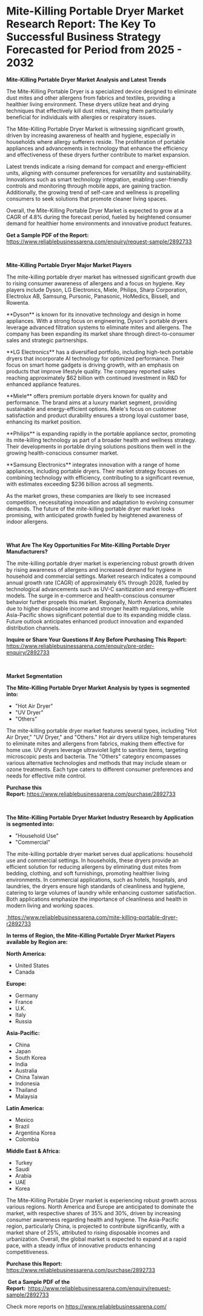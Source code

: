 <p><h1>Mite-Killing Portable Dryer Market Research Report: The Key To Successful Business Strategy Forecasted for Period from 2025 - 2032</h1></p><p><strong>Mite-Killing Portable Dryer Market Analysis and Latest Trends</strong></p>
<p><p>The Mite-Killing Portable Dryer is a specialized device designed to eliminate dust mites and other allergens from fabrics and textiles, providing a healthier living environment. These dryers utilize heat and drying techniques that effectively kill dust mites, making them particularly beneficial for individuals with allergies or respiratory issues. </p><p>The Mite-Killing Portable Dryer Market is witnessing significant growth, driven by increasing awareness of health and hygiene, especially in households where allergy sufferers reside. The proliferation of portable appliances and advancements in technology that enhance the efficiency and effectiveness of these dryers further contribute to market expansion. </p><p>Latest trends indicate a rising demand for compact and energy-efficient units, aligning with consumer preferences for versatility and sustainability. Innovations such as smart technology integration, enabling user-friendly controls and monitoring through mobile apps, are gaining traction. Additionally, the growing trend of self-care and wellness is propelling consumers to seek solutions that promote cleaner living spaces. </p><p>Overall, the Mite-Killing Portable Dryer Market is expected to grow at a CAGR of 4.8% during the forecast period, fueled by heightened consumer demand for healthier home environments and innovative product features.</p></p>
<p><strong>Get a Sample PDF of the Report:&nbsp;</strong> <a href="https://www.reliablebusinessarena.com/enquiry/request-sample/2892733?utm_campaign=3294&utm_medium=2&utm_source=Github&utm_content=ia&utm_term=15032025&utm_id=mite-killing-portable-dryer">https://www.reliablebusinessarena.com/enquiry/request-sample/2892733</a></p>
<p>&nbsp;</p>
<p><strong>Mite-Killing Portable Dryer Major Market Players</strong></p>
<p><p>The mite-killing portable dryer market has witnessed significant growth due to rising consumer awareness of allergens and a focus on hygiene. Key players include Dyson, LG Electronics, Miele, Philips, Sharp Corporation, Electrolux AB, Samsung, Pursonic, Panasonic, HoMedics, Bissell, and Rowenta. </p><p>**Dyson** is known for its innovative technology and design in home appliances. With a strong focus on engineering, Dyson's portable dryers leverage advanced filtration systems to eliminate mites and allergens. The company has been expanding its market share through direct-to-consumer sales and strategic partnerships.</p><p>**LG Electronics** has a diversified portfolio, including high-tech portable dryers that incorporate AI technology for optimized performance. Their focus on smart home gadgets is driving growth, with an emphasis on products that improve lifestyle quality. The company reported sales reaching approximately $62 billion with continued investment in R&D for enhanced appliance features.</p><p>**Miele** offers premium portable dryers known for quality and performance. The brand aims at a luxury market segment, providing sustainable and energy-efficient options. Miele's focus on customer satisfaction and product durability ensures a strong loyal customer base, enhancing its market position.</p><p>**Philips** is expanding rapidly in the portable appliance sector, promoting its mite-killing technology as part of a broader health and wellness strategy. Their developments in portable drying solutions positions them well in the growing health-conscious consumer market.</p><p>**Samsung Electronics** integrates innovation with a range of home appliances, including portable dryers. Their market strategy focuses on combining technology with efficiency, contributing to a significant revenue, with estimates exceeding $236 billion across all segments.</p><p>As the market grows, these companies are likely to see increased competition, necessitating innovation and adaptation to evolving consumer demands. The future of the mite-killing portable dryer market looks promising, with anticipated growth fueled by heightened awareness of indoor allergens.</p></p>
<p>&nbsp;</p>
<p><strong>What Are The Key Opportunities For Mite-Killing Portable Dryer Manufacturers?</strong></p>
<p><p>The mite-killing portable dryer market is experiencing robust growth driven by rising awareness of allergens and increased demand for hygiene in household and commercial settings. Market research indicates a compound annual growth rate (CAGR) of approximately 6% through 2028, fueled by technological advancements such as UV-C sanitization and energy-efficient models. The surge in e-commerce and health-conscious consumer behavior further propels this market. Regionally, North America dominates due to higher disposable income and stronger health regulations, while Asia-Pacific shows significant potential due to its expanding middle class. Future outlook anticipates enhanced product innovation and expanded distribution channels.</p></p>
<p><strong>Inquire or Share Your Questions If Any Before Purchasing This Report:</strong> <a href="https://www.reliablebusinessarena.com/enquiry/pre-order-enquiry/2892733?utm_campaign=3294&utm_medium=2&utm_source=Github&utm_content=ia&utm_term=15032025&utm_id=mite-killing-portable-dryer">https://www.reliablebusinessarena.com/enquiry/pre-order-enquiry/2892733</a></p>
<p>&nbsp;</p>
<p><strong>Market Segmentation</strong></p>
<p><strong>The Mite-Killing Portable Dryer Market Analysis by types is segmented into:</strong></p>
<p><ul><li>"Hot Air Dryer"</li><li>"UV Dryer"</li><li>"Others"</li></ul></p>
<p><p>The mite-killing portable dryer market features several types, including "Hot Air Dryer," "UV Dryer," and "Others." Hot air dryers utilize high temperatures to eliminate mites and allergens from fabrics, making them effective for home use. UV dryers leverage ultraviolet light to sanitize items, targeting microscopic pests and bacteria. The "Others" category encompasses various alternative technologies and methods that may include steam or ozone treatments. Each type caters to different consumer preferences and needs for effective mite control.</p></p>
<p><strong>Purchase this Report:&nbsp;</strong><a href="https://www.reliablebusinessarena.com/purchase/2892733?utm_campaign=3294&utm_medium=2&utm_source=Github&utm_content=ia&utm_term=15032025&utm_id=mite-killing-portable-dryer">https://www.reliablebusinessarena.com/purchase/2892733</a></p>
<p>&nbsp;</p>
<p><strong>The Mite-Killing Portable Dryer Market Industry Research by Application is segmented into:</strong></p>
<p><ul><li>"Household Use"</li><li>"Commercial"</li></ul></p>
<p><p>The mite-killing portable dryer market serves dual applications: household use and commercial settings. In households, these dryers provide an efficient solution for reducing allergens by eliminating dust mites from bedding, clothing, and soft furnishings, promoting healthier living environments. In commercial applications, such as hotels, hospitals, and laundries, the dryers ensure high standards of cleanliness and hygiene, catering to large volumes of laundry while enhancing customer satisfaction. Both applications emphasize the importance of cleanliness and health in modern living and working spaces.</p></p>
<p><a href="https://www.reliablebusinessarena.com/mite-killing-portable-dryer-r2892733?utm_campaign=3294&utm_medium=2&utm_source=Github&utm_content=ia&utm_term=15032025&utm_id=mite-killing-portable-dryer">&nbsp;https://www.reliablebusinessarena.com/mite-killing-portable-dryer-r2892733</a></p>
<p><strong>In terms of Region, the Mite-Killing Portable Dryer Market Players available by Region are:</strong></p>
<p>
    <p> <strong> North America: </strong>
        <ul>
            <li>United States</li>
            <li>Canada</li>
        </ul>
        </p> 
    <p> <strong> Europe: </strong>
        <ul>
            <li>Germany</li>
            <li>France</li>
            <li>U.K.</li>
            <li>Italy</li>
            <li>Russia</li>
        </ul>
        </p> 
    <p> <strong> Asia-Pacific: </strong>
        <ul>
            <li>China</li>
            <li>Japan</li>
            <li>South Korea</li>
            <li>India</li>
            <li>Australia</li>
            <li>China Taiwan</li>
            <li>Indonesia</li>
            <li>Thailand</li>
            <li>Malaysia</li>
        </ul>
        </p> 
    <p> <strong> Latin America: </strong>
        <ul>
            <li>Mexico</li>
            <li>Brazil</li>
            <li>Argentina Korea</li>
            <li>Colombia</li>
        </ul>
        </p> 
    <p> <strong> Middle East & Africa: </strong>
        <ul>
            <li>Turkey</li>
            <li>Saudi</li>
            <li>Arabia</li>
            <li>UAE</li>
            <li>Korea</li>
        </ul>
    </p>
    </p>
<p><p>The Mite-Killing Portable Dryer market is experiencing robust growth across various regions. North America and Europe are anticipated to dominate the market, with respective shares of 35% and 30%, driven by increasing consumer awareness regarding health and hygiene. The Asia-Pacific region, particularly China, is projected to contribute significantly, with a market share of 25%, attributed to rising disposable incomes and urbanization. Overall, the global market is expected to expand at a rapid pace, with a steady influx of innovative products enhancing competitiveness.</p></p>
<p><strong>Purchase this Report: </strong><a href="https://www.reliablebusinessarena.com/purchase/2892733?utm_campaign=3294&utm_medium=2&utm_source=Github&utm_content=ia&utm_term=15032025&utm_id=mite-killing-portable-dryer">https://www.reliablebusinessarena.com/purchase/2892733</a></p>
<p>&nbsp;<strong>Get a Sample PDF of the Report:&nbsp;&nbsp;</strong><a href="https://www.reliablebusinessarena.com/enquiry/request-sample/2892733?utm_campaign=3294&utm_medium=2&utm_source=Github&utm_content=ia&utm_term=15032025&utm_id=mite-killing-portable-dryer">https://www.reliablebusinessarena.com/enquiry/request-sample/2892733</a></p>
<p><strong></strong></p>
<p>Check more reports on <a href="https://www.reliablebusinessarena.com/?utm_campaign=3294&utm_medium=2&utm_source=Github&utm_content=ia&utm_term=15032025&utm_id=mite-killing-portable-dryer">https://www.reliablebusinessarena.com/</a></p>